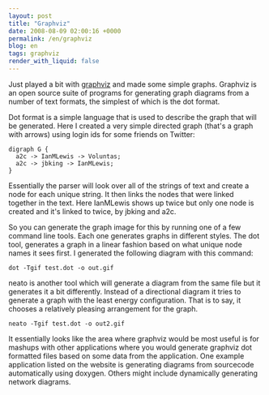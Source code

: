 ```yaml
---
layout: post
title: "Graphviz"
date: 2008-08-09 02:00:16 +0000
permalink: /en/graphviz
blog: en
tags: graphviz
render_with_liquid: false
---
```


Just played a bit with [graphviz](http://www.graphviz.org/) and made some
simple graphs. Graphviz is an open source suite of programs for generating
graph diagrams from a number of text formats, the simplest of which is the dot
format.

Dot format is a simple language that is used to describe the graph that will be
generated. Here I created a very simple directed graph (that's a graph with
arrows) using login ids for some friends on Twitter:

```text
digraph G {
  a2c -> IanMLewis -> Voluntas;
  a2c -> jbking -> IanMLewis;
}
```

Essentially the parser will look over all of the strings of text and create a
node for each unique string. It then links the nodes that were linked together
in the text. Here IanMLewis shows up twice but only one node is created and
it's linked to twice, by jbking and a2c.

So you can generate the graph image for this by running one of a few command
line tools. Each one generates graphs in different styles. The dot tool,
generates a graph in a linear fashion based on what unique node names it sees
first. I generated the following diagram with this command:

```shell
dot -Tgif test.dot -o out.gif
```

neato is another tool which will generate a diagram from the same file but it generates it a bit differently. Instead of a directional diagram it tries to generate a graph with the least energy configuration. That is to say, it chooses a relatively pleasing arrangement for the graph.

```shell
neato -Tgif test.dot -o out2.gif
```

It essentially looks like the area where graphviz would be most useful is for
mashups with other applications where you would generate graphviz dot formatted
files based on some data from the application. One example application listed
on the website is generating diagrams from sourcecode automatically using
doxygen. Others might include dynamically generating network diagrams.
